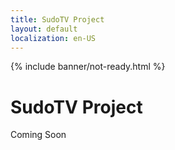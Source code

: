 ```yaml
---
title: SudoTV Project
layout: default
localization: en-US
---
```


{% include banner/not-ready.html %}

# SudoTV Project

Coming Soon
